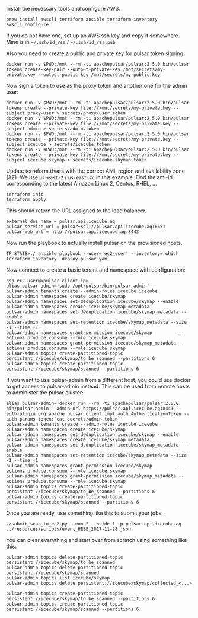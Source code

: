 Install the necessary tools and configure AWS.
```
brew install awscli terraform ansible terraform-inventory
awscli configure
```

If you do not have one, set up an AWS ssh key and copy it somewhere.
Mine is in `~/.ssh/id_rsa`  /  `~/.ssh/id_rsa.pub`

Also you need to create a public and private key for pulsar token signing:
```
docker run -v $PWD:/mnt --rm -ti apachepulsar/pulsar:2.5.0 bin/pulsar tokens create-key-pair --output-private-key /mnt/secrets/my-private.key --output-public-key /mnt/secrets/my-public.key
```

Now sign a token to use as the proxy token and another one for the admin user:
```
docker run -v $PWD:/mnt --rm -ti apachepulsar/pulsar:2.5.0 bin/pulsar tokens create --private-key file:///mnt/secrets/my-private.key --subject proxy-user > secrets/proxy-user.token
docker run -v $PWD:/mnt --rm -ti apachepulsar/pulsar:2.5.0 bin/pulsar tokens create --private-key file:///mnt/secrets/my-private.key --subject admin > secrets/admin.token
docker run -v $PWD:/mnt --rm -ti apachepulsar/pulsar:2.5.0 bin/pulsar tokens create --private-key file:///mnt/secrets/my-private.key --subject icecube > secrets/icecube.token
docker run -v $PWD:/mnt --rm -ti apachepulsar/pulsar:2.5.0 bin/pulsar tokens create --private-key file:///mnt/secrets/my-private.key --subject icecube.skymap > secrets/icecube.skymap.token
```

Update terraform.tfvars with the correct AMI, region and availability zone (AZ).
We use `us-east-2` / `us-east-2c` in this example.
Find the ami-id corresponding to the latest Amazon Linux 2, Centos, RHEL, ...

```
terraform init
terraform apply
```

This should return the URL assigned to the load balancer.
```
external_dns_name = pulsar.api.icecube.aq
pulsar_service_url = pulsar+ssl://pulsar.api.icecube.aq:6651
pulsar_web_url = http://pulsar.api.icecube.aq:8443
```

Now run the playbook to actually install pulsar on the provisioned hosts.
```
TF_STATE=./ ansible-playbook --user='ec2-user' --inventory=`which terraform-inventory` deploy-pulsar.yaml
```

Now connect to create a basic tenant and namespace with configuration:
```
ssh ec2-user@<pulsar_client_ip>
alias pulsar-admin='sudo /opt/pulsar/bin/pulsar-admin'
pulsar-admin tenants create --admin-roles icecube icecube
pulsar-admin namespaces create icecube/skymap
pulsar-admin namespaces set-deduplication icecube/skymap --enable
pulsar-admin namespaces create icecube/skymap_metadata
pulsar-admin namespaces set-deduplication icecube/skymap_metadata --enable
pulsar-admin namespaces set-retention icecube/skymap_metadata --size -1 --time -1
pulsar-admin namespaces grant-permission icecube/skymap          --actions produce,consume --role icecube.skymap
pulsar-admin namespaces grant-permission icecube/skymap_metadata --actions produce,consume --role icecube.skymap
pulsar-admin topics create-partitioned-topic persistent://icecube/skymap/to_be_scanned --partitions 6
pulsar-admin topics create-partitioned-topic persistent://icecube/skymap/scanned --partitions 6
```

If you want to use pulsar-admin from a different host, you could use docker to get access
to pulsar-admin instead.
This can be used from remote hosts to administer the pulsar cluster:
```
alias pulsar-admin='docker run --rm -ti apachepulsar/pulsar:2.5.0 bin/pulsar-admin --admin-url https://pulsar.api.icecube.aq:8443 --auth-plugin org.apache.pulsar.client.impl.auth.AuthenticationToken --auth-params token:`cat secrets/admin.token`'
pulsar-admin tenants create --admin-roles icecube icecube
pulsar-admin namespaces create icecube/skymap
pulsar-admin namespaces set-deduplication icecube/skymap --enable
pulsar-admin namespaces create icecube/skymap_metadata
pulsar-admin namespaces set-deduplication icecube/skymap_metadata --enable
pulsar-admin namespaces set-retention icecube/skymap_metadata --size -1 --time -1
pulsar-admin namespaces grant-permission icecube/skymap          --actions produce,consume --role icecube.skymap
pulsar-admin namespaces grant-permission icecube/skymap_metadata --actions produce,consume --role icecube.skymap
pulsar-admin topics create-partitioned-topic persistent://icecube/skymap/to_be_scanned --partitions 6
pulsar-admin topics create-partitioned-topic persistent://icecube/skymap/scanned --partitions 6
```

Once you are ready, use something like this to submit your jobs:

```
./submit_scan_to_ec2.py --num 2 --nside 1 -p pulsar.api.icecube.aq ../resources/scripts/event_HESE_2017-11-28.json
```

You can clear everything and start over from scratch using something like this: 

```
pulsar-admin topics delete-partitioned-topic persistent://icecube/skymap/to_be_scanned
pulsar-admin topics delete-partitioned-topic persistent://icecube/skymap/scanned
pulsar-admin topics list icecube/skymap
pulsar-admin topics delete persistent://icecube/skymap/collected_<...>

pulsar-admin topics create-partitioned-topic persistent://icecube/skymap/to_be_scanned --partitions 6
pulsar-admin topics create-partitioned-topic persistent://icecube/skymap/scanned --partitions 6
```
